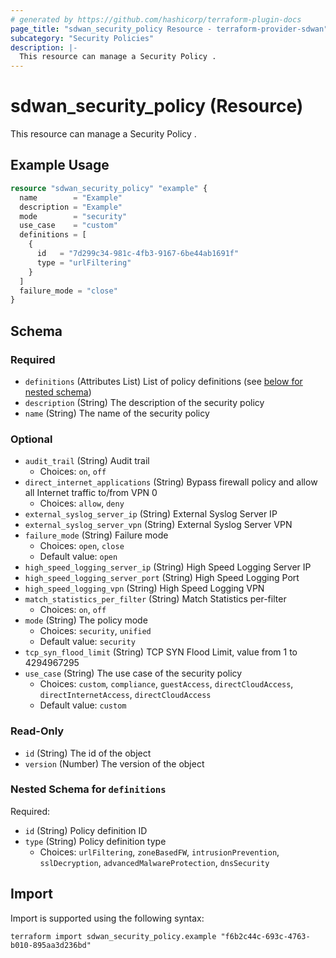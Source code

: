 ```yaml
---
# generated by https://github.com/hashicorp/terraform-plugin-docs
page_title: "sdwan_security_policy Resource - terraform-provider-sdwan"
subcategory: "Security Policies"
description: |-
  This resource can manage a Security Policy .
---
```


# sdwan_security_policy (Resource)

This resource can manage a Security Policy .

## Example Usage

```terraform
resource "sdwan_security_policy" "example" {
  name        = "Example"
  description = "Example"
  mode        = "security"
  use_case    = "custom"
  definitions = [
    {
      id   = "7d299c34-981c-4fb3-9167-6be44ab1691f"
      type = "urlFiltering"
    }
  ]
  failure_mode = "close"
}
```

<!-- schema generated by tfplugindocs -->
## Schema

### Required

- `definitions` (Attributes List) List of policy definitions (see [below for nested schema](#nestedatt--definitions))
- `description` (String) The description of the security policy
- `name` (String) The name of the security policy

### Optional

- `audit_trail` (String) Audit trail
  - Choices: `on`, `off`
- `direct_internet_applications` (String) Bypass firewall policy and allow all Internet traffic to/from VPN 0
  - Choices: `allow`, `deny`
- `external_syslog_server_ip` (String) External Syslog Server IP
- `external_syslog_server_vpn` (String) External Syslog Server VPN
- `failure_mode` (String) Failure mode
  - Choices: `open`, `close`
  - Default value: `open`
- `high_speed_logging_server_ip` (String) High Speed Logging Server IP
- `high_speed_logging_server_port` (String) High Speed Logging Port
- `high_speed_logging_vpn` (String) High Speed Logging VPN
- `match_statistics_per_filter` (String) Match Statistics per-filter
  - Choices: `on`, `off`
- `mode` (String) The policy mode
  - Choices: `security`, `unified`
  - Default value: `security`
- `tcp_syn_flood_limit` (String) TCP SYN Flood Limit, value from 1 to 4294967295
- `use_case` (String) The use case of the security policy
  - Choices: `custom`, `compliance`, `guestAccess`, `directCloudAccess`, `directInternetAccess`, `directCloudAccess`
  - Default value: `custom`

### Read-Only

- `id` (String) The id of the object
- `version` (Number) The version of the object

<a id="nestedatt--definitions"></a>
### Nested Schema for `definitions`

Required:

- `id` (String) Policy definition ID
- `type` (String) Policy definition type
  - Choices: `urlFiltering`, `zoneBasedFW`, `intrusionPrevention`, `sslDecryption`, `advancedMalwareProtection`, `dnsSecurity`

## Import

Import is supported using the following syntax:

```shell
terraform import sdwan_security_policy.example "f6b2c44c-693c-4763-b010-895aa3d236bd"
```
